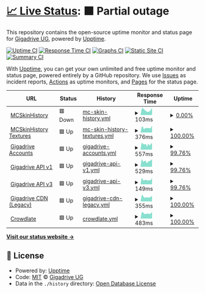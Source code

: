 # [📈 Live Status](https://status.gigadrive.network): <!--live status--> **🟧 Partial outage**

This repository contains the open-source uptime monitor and status page for [Gigadrive UG](https://gigadrivegroup.com), powered by [Upptime](https://github.com/upptime/upptime).

[![Uptime CI](https://github.com/Gigadrive/status.gigadrive.network/workflows/Uptime%20CI/badge.svg)](https://github.com/Gigadrive/status.gigadrive.network/actions?query=workflow%3A%22Uptime+CI%22)
[![Response Time CI](https://github.com/Gigadrive/status.gigadrive.network/workflows/Response%20Time%20CI/badge.svg)](https://github.com/Gigadrive/status.gigadrive.network/actions?query=workflow%3A%22Response+Time+CI%22)
[![Graphs CI](https://github.com/Gigadrive/status.gigadrive.network/workflows/Graphs%20CI/badge.svg)](https://github.com/Gigadrive/status.gigadrive.network/actions?query=workflow%3A%22Graphs+CI%22)
[![Static Site CI](https://github.com/Gigadrive/status.gigadrive.network/workflows/Static%20Site%20CI/badge.svg)](https://github.com/Gigadrive/status.gigadrive.network/actions?query=workflow%3A%22Static+Site+CI%22)
[![Summary CI](https://github.com/Gigadrive/status.gigadrive.network/workflows/Summary%20CI/badge.svg)](https://github.com/Gigadrive/status.gigadrive.network/actions?query=workflow%3A%22Summary+CI%22)

With [Upptime](https://upptime.js.org), you can get your own unlimited and free uptime monitor and status page, powered entirely by a GitHub repository. We use [Issues](https://github.com/Gigadrive/status.gigadrive.network/issues) as incident reports, [Actions](https://github.com/Gigadrive/status.gigadrive.network/actions) as uptime monitors, and [Pages](https://status.gigadrive.network) for the status page.

<!--start: status pages-->
<!-- This summary is generated by Upptime (https://github.com/upptime/upptime) -->
<!-- Do not edit this manually, your changes will be overwritten -->
<!-- prettier-ignore -->
| URL | Status | History | Response Time | Uptime |
| --- | ------ | ------- | ------------- | ------ |
| <img alt="" src="https://icons.duckduckgo.com/ip3/mcskinhistory.com.ico" height="13"> [MCSkinHistory](https://mcskinhistory.com) | 🟥 Down | [mc-skin-history.yml](https://github.com/Gigadrive/status.gigadrive.network/commits/HEAD/history/mc-skin-history.yml) | <details><summary><img alt="Response time graph" src="./graphs/mc-skin-history/response-time-week.png" height="20"> 103ms</summary><br><a href="https://status.gigadrive.network/history/mc-skin-history"><img alt="Response time 6576" src="https://img.shields.io/endpoint?url=https%3A%2F%2Fraw.githubusercontent.com%2FGigadrive%2Fstatus.gigadrive.network%2FHEAD%2Fapi%2Fmc-skin-history%2Fresponse-time.json"></a><br><a href="https://status.gigadrive.network/history/mc-skin-history"><img alt="24-hour response time 147" src="https://img.shields.io/endpoint?url=https%3A%2F%2Fraw.githubusercontent.com%2FGigadrive%2Fstatus.gigadrive.network%2FHEAD%2Fapi%2Fmc-skin-history%2Fresponse-time-day.json"></a><br><a href="https://status.gigadrive.network/history/mc-skin-history"><img alt="7-day response time 103" src="https://img.shields.io/endpoint?url=https%3A%2F%2Fraw.githubusercontent.com%2FGigadrive%2Fstatus.gigadrive.network%2FHEAD%2Fapi%2Fmc-skin-history%2Fresponse-time-week.json"></a><br><a href="https://status.gigadrive.network/history/mc-skin-history"><img alt="30-day response time 103" src="https://img.shields.io/endpoint?url=https%3A%2F%2Fraw.githubusercontent.com%2FGigadrive%2Fstatus.gigadrive.network%2FHEAD%2Fapi%2Fmc-skin-history%2Fresponse-time-month.json"></a><br><a href="https://status.gigadrive.network/history/mc-skin-history"><img alt="1-year response time 5469" src="https://img.shields.io/endpoint?url=https%3A%2F%2Fraw.githubusercontent.com%2FGigadrive%2Fstatus.gigadrive.network%2FHEAD%2Fapi%2Fmc-skin-history%2Fresponse-time-year.json"></a></details> | <details><summary><a href="https://status.gigadrive.network/history/mc-skin-history">0.00%</a></summary><a href="https://status.gigadrive.network/history/mc-skin-history"><img alt="All-time uptime 55.73%" src="https://img.shields.io/endpoint?url=https%3A%2F%2Fraw.githubusercontent.com%2FGigadrive%2Fstatus.gigadrive.network%2FHEAD%2Fapi%2Fmc-skin-history%2Fuptime.json"></a><br><a href="https://status.gigadrive.network/history/mc-skin-history"><img alt="24-hour uptime 0.00%" src="https://img.shields.io/endpoint?url=https%3A%2F%2Fraw.githubusercontent.com%2FGigadrive%2Fstatus.gigadrive.network%2FHEAD%2Fapi%2Fmc-skin-history%2Fuptime-day.json"></a><br><a href="https://status.gigadrive.network/history/mc-skin-history"><img alt="7-day uptime 0.00%" src="https://img.shields.io/endpoint?url=https%3A%2F%2Fraw.githubusercontent.com%2FGigadrive%2Fstatus.gigadrive.network%2FHEAD%2Fapi%2Fmc-skin-history%2Fuptime-week.json"></a><br><a href="https://status.gigadrive.network/history/mc-skin-history"><img alt="30-day uptime 0.00%" src="https://img.shields.io/endpoint?url=https%3A%2F%2Fraw.githubusercontent.com%2FGigadrive%2Fstatus.gigadrive.network%2FHEAD%2Fapi%2Fmc-skin-history%2Fuptime-month.json"></a><br><a href="https://status.gigadrive.network/history/mc-skin-history"><img alt="1-year uptime 4.74%" src="https://img.shields.io/endpoint?url=https%3A%2F%2Fraw.githubusercontent.com%2FGigadrive%2Fstatus.gigadrive.network%2FHEAD%2Fapi%2Fmc-skin-history%2Fuptime-year.json"></a></details>
| <img alt="" src="https://icons.duckduckgo.com/ip3/tx.mcskinhistory.net.ico" height="13"> [MCSkinHistory Textures](https://tx.mcskinhistory.net) | 🟩 Up | [mc-skin-history-textures.yml](https://github.com/Gigadrive/status.gigadrive.network/commits/HEAD/history/mc-skin-history-textures.yml) | <details><summary><img alt="Response time graph" src="./graphs/mc-skin-history-textures/response-time-week.png" height="20"> 376ms</summary><br><a href="https://status.gigadrive.network/history/mc-skin-history-textures"><img alt="Response time 384" src="https://img.shields.io/endpoint?url=https%3A%2F%2Fraw.githubusercontent.com%2FGigadrive%2Fstatus.gigadrive.network%2FHEAD%2Fapi%2Fmc-skin-history-textures%2Fresponse-time.json"></a><br><a href="https://status.gigadrive.network/history/mc-skin-history-textures"><img alt="24-hour response time 524" src="https://img.shields.io/endpoint?url=https%3A%2F%2Fraw.githubusercontent.com%2FGigadrive%2Fstatus.gigadrive.network%2FHEAD%2Fapi%2Fmc-skin-history-textures%2Fresponse-time-day.json"></a><br><a href="https://status.gigadrive.network/history/mc-skin-history-textures"><img alt="7-day response time 376" src="https://img.shields.io/endpoint?url=https%3A%2F%2Fraw.githubusercontent.com%2FGigadrive%2Fstatus.gigadrive.network%2FHEAD%2Fapi%2Fmc-skin-history-textures%2Fresponse-time-week.json"></a><br><a href="https://status.gigadrive.network/history/mc-skin-history-textures"><img alt="30-day response time 359" src="https://img.shields.io/endpoint?url=https%3A%2F%2Fraw.githubusercontent.com%2FGigadrive%2Fstatus.gigadrive.network%2FHEAD%2Fapi%2Fmc-skin-history-textures%2Fresponse-time-month.json"></a><br><a href="https://status.gigadrive.network/history/mc-skin-history-textures"><img alt="1-year response time 395" src="https://img.shields.io/endpoint?url=https%3A%2F%2Fraw.githubusercontent.com%2FGigadrive%2Fstatus.gigadrive.network%2FHEAD%2Fapi%2Fmc-skin-history-textures%2Fresponse-time-year.json"></a></details> | <details><summary><a href="https://status.gigadrive.network/history/mc-skin-history-textures">100.00%</a></summary><a href="https://status.gigadrive.network/history/mc-skin-history-textures"><img alt="All-time uptime 100.00%" src="https://img.shields.io/endpoint?url=https%3A%2F%2Fraw.githubusercontent.com%2FGigadrive%2Fstatus.gigadrive.network%2FHEAD%2Fapi%2Fmc-skin-history-textures%2Fuptime.json"></a><br><a href="https://status.gigadrive.network/history/mc-skin-history-textures"><img alt="24-hour uptime 100.00%" src="https://img.shields.io/endpoint?url=https%3A%2F%2Fraw.githubusercontent.com%2FGigadrive%2Fstatus.gigadrive.network%2FHEAD%2Fapi%2Fmc-skin-history-textures%2Fuptime-day.json"></a><br><a href="https://status.gigadrive.network/history/mc-skin-history-textures"><img alt="7-day uptime 100.00%" src="https://img.shields.io/endpoint?url=https%3A%2F%2Fraw.githubusercontent.com%2FGigadrive%2Fstatus.gigadrive.network%2FHEAD%2Fapi%2Fmc-skin-history-textures%2Fuptime-week.json"></a><br><a href="https://status.gigadrive.network/history/mc-skin-history-textures"><img alt="30-day uptime 100.00%" src="https://img.shields.io/endpoint?url=https%3A%2F%2Fraw.githubusercontent.com%2FGigadrive%2Fstatus.gigadrive.network%2FHEAD%2Fapi%2Fmc-skin-history-textures%2Fuptime-month.json"></a><br><a href="https://status.gigadrive.network/history/mc-skin-history-textures"><img alt="1-year uptime 100.00%" src="https://img.shields.io/endpoint?url=https%3A%2F%2Fraw.githubusercontent.com%2FGigadrive%2Fstatus.gigadrive.network%2FHEAD%2Fapi%2Fmc-skin-history-textures%2Fuptime-year.json"></a></details>
| <img alt="" src="https://icons.duckduckgo.com/ip3/old.gigadrivegroup.com.ico" height="13"> [Gigadrive Accounts](https://old.gigadrivegroup.com) | 🟩 Up | [gigadrive-accounts.yml](https://github.com/Gigadrive/status.gigadrive.network/commits/HEAD/history/gigadrive-accounts.yml) | <details><summary><img alt="Response time graph" src="./graphs/gigadrive-accounts/response-time-week.png" height="20"> 557ms</summary><br><a href="https://status.gigadrive.network/history/gigadrive-accounts"><img alt="Response time 656" src="https://img.shields.io/endpoint?url=https%3A%2F%2Fraw.githubusercontent.com%2FGigadrive%2Fstatus.gigadrive.network%2FHEAD%2Fapi%2Fgigadrive-accounts%2Fresponse-time.json"></a><br><a href="https://status.gigadrive.network/history/gigadrive-accounts"><img alt="24-hour response time 700" src="https://img.shields.io/endpoint?url=https%3A%2F%2Fraw.githubusercontent.com%2FGigadrive%2Fstatus.gigadrive.network%2FHEAD%2Fapi%2Fgigadrive-accounts%2Fresponse-time-day.json"></a><br><a href="https://status.gigadrive.network/history/gigadrive-accounts"><img alt="7-day response time 557" src="https://img.shields.io/endpoint?url=https%3A%2F%2Fraw.githubusercontent.com%2FGigadrive%2Fstatus.gigadrive.network%2FHEAD%2Fapi%2Fgigadrive-accounts%2Fresponse-time-week.json"></a><br><a href="https://status.gigadrive.network/history/gigadrive-accounts"><img alt="30-day response time 568" src="https://img.shields.io/endpoint?url=https%3A%2F%2Fraw.githubusercontent.com%2FGigadrive%2Fstatus.gigadrive.network%2FHEAD%2Fapi%2Fgigadrive-accounts%2Fresponse-time-month.json"></a><br><a href="https://status.gigadrive.network/history/gigadrive-accounts"><img alt="1-year response time 630" src="https://img.shields.io/endpoint?url=https%3A%2F%2Fraw.githubusercontent.com%2FGigadrive%2Fstatus.gigadrive.network%2FHEAD%2Fapi%2Fgigadrive-accounts%2Fresponse-time-year.json"></a></details> | <details><summary><a href="https://status.gigadrive.network/history/gigadrive-accounts">99.76%</a></summary><a href="https://status.gigadrive.network/history/gigadrive-accounts"><img alt="All-time uptime 99.99%" src="https://img.shields.io/endpoint?url=https%3A%2F%2Fraw.githubusercontent.com%2FGigadrive%2Fstatus.gigadrive.network%2FHEAD%2Fapi%2Fgigadrive-accounts%2Fuptime.json"></a><br><a href="https://status.gigadrive.network/history/gigadrive-accounts"><img alt="24-hour uptime 100.00%" src="https://img.shields.io/endpoint?url=https%3A%2F%2Fraw.githubusercontent.com%2FGigadrive%2Fstatus.gigadrive.network%2FHEAD%2Fapi%2Fgigadrive-accounts%2Fuptime-day.json"></a><br><a href="https://status.gigadrive.network/history/gigadrive-accounts"><img alt="7-day uptime 99.76%" src="https://img.shields.io/endpoint?url=https%3A%2F%2Fraw.githubusercontent.com%2FGigadrive%2Fstatus.gigadrive.network%2FHEAD%2Fapi%2Fgigadrive-accounts%2Fuptime-week.json"></a><br><a href="https://status.gigadrive.network/history/gigadrive-accounts"><img alt="30-day uptime 99.94%" src="https://img.shields.io/endpoint?url=https%3A%2F%2Fraw.githubusercontent.com%2FGigadrive%2Fstatus.gigadrive.network%2FHEAD%2Fapi%2Fgigadrive-accounts%2Fuptime-month.json"></a><br><a href="https://status.gigadrive.network/history/gigadrive-accounts"><img alt="1-year uptime 100.00%" src="https://img.shields.io/endpoint?url=https%3A%2F%2Fraw.githubusercontent.com%2FGigadrive%2Fstatus.gigadrive.network%2FHEAD%2Fapi%2Fgigadrive-accounts%2Fuptime-year.json"></a></details>
| <img alt="" src="https://icons.duckduckgo.com/ip3/api.gigadrivegroup.com.ico" height="13"> [Gigadrive API v1](https://api.gigadrivegroup.com) | 🟩 Up | [gigadrive-api-v1.yml](https://github.com/Gigadrive/status.gigadrive.network/commits/HEAD/history/gigadrive-api-v1.yml) | <details><summary><img alt="Response time graph" src="./graphs/gigadrive-api-v1/response-time-week.png" height="20"> 529ms</summary><br><a href="https://status.gigadrive.network/history/gigadrive-api-v1"><img alt="Response time 568" src="https://img.shields.io/endpoint?url=https%3A%2F%2Fraw.githubusercontent.com%2FGigadrive%2Fstatus.gigadrive.network%2FHEAD%2Fapi%2Fgigadrive-api-v1%2Fresponse-time.json"></a><br><a href="https://status.gigadrive.network/history/gigadrive-api-v1"><img alt="24-hour response time 690" src="https://img.shields.io/endpoint?url=https%3A%2F%2Fraw.githubusercontent.com%2FGigadrive%2Fstatus.gigadrive.network%2FHEAD%2Fapi%2Fgigadrive-api-v1%2Fresponse-time-day.json"></a><br><a href="https://status.gigadrive.network/history/gigadrive-api-v1"><img alt="7-day response time 529" src="https://img.shields.io/endpoint?url=https%3A%2F%2Fraw.githubusercontent.com%2FGigadrive%2Fstatus.gigadrive.network%2FHEAD%2Fapi%2Fgigadrive-api-v1%2Fresponse-time-week.json"></a><br><a href="https://status.gigadrive.network/history/gigadrive-api-v1"><img alt="30-day response time 524" src="https://img.shields.io/endpoint?url=https%3A%2F%2Fraw.githubusercontent.com%2FGigadrive%2Fstatus.gigadrive.network%2FHEAD%2Fapi%2Fgigadrive-api-v1%2Fresponse-time-month.json"></a><br><a href="https://status.gigadrive.network/history/gigadrive-api-v1"><img alt="1-year response time 571" src="https://img.shields.io/endpoint?url=https%3A%2F%2Fraw.githubusercontent.com%2FGigadrive%2Fstatus.gigadrive.network%2FHEAD%2Fapi%2Fgigadrive-api-v1%2Fresponse-time-year.json"></a></details> | <details><summary><a href="https://status.gigadrive.network/history/gigadrive-api-v1">99.76%</a></summary><a href="https://status.gigadrive.network/history/gigadrive-api-v1"><img alt="All-time uptime 99.99%" src="https://img.shields.io/endpoint?url=https%3A%2F%2Fraw.githubusercontent.com%2FGigadrive%2Fstatus.gigadrive.network%2FHEAD%2Fapi%2Fgigadrive-api-v1%2Fuptime.json"></a><br><a href="https://status.gigadrive.network/history/gigadrive-api-v1"><img alt="24-hour uptime 100.00%" src="https://img.shields.io/endpoint?url=https%3A%2F%2Fraw.githubusercontent.com%2FGigadrive%2Fstatus.gigadrive.network%2FHEAD%2Fapi%2Fgigadrive-api-v1%2Fuptime-day.json"></a><br><a href="https://status.gigadrive.network/history/gigadrive-api-v1"><img alt="7-day uptime 99.76%" src="https://img.shields.io/endpoint?url=https%3A%2F%2Fraw.githubusercontent.com%2FGigadrive%2Fstatus.gigadrive.network%2FHEAD%2Fapi%2Fgigadrive-api-v1%2Fuptime-week.json"></a><br><a href="https://status.gigadrive.network/history/gigadrive-api-v1"><img alt="30-day uptime 99.94%" src="https://img.shields.io/endpoint?url=https%3A%2F%2Fraw.githubusercontent.com%2FGigadrive%2Fstatus.gigadrive.network%2FHEAD%2Fapi%2Fgigadrive-api-v1%2Fuptime-month.json"></a><br><a href="https://status.gigadrive.network/history/gigadrive-api-v1"><img alt="1-year uptime 99.99%" src="https://img.shields.io/endpoint?url=https%3A%2F%2Fraw.githubusercontent.com%2FGigadrive%2Fstatus.gigadrive.network%2FHEAD%2Fapi%2Fgigadrive-api-v1%2Fuptime-year.json"></a></details>
| <img alt="" src="https://icons.duckduckgo.com/ip3/old.gigadrivegroup.com.ico" height="13"> [Gigadrive API v3](https://old.gigadrivegroup.com/api/v3/user) | 🟩 Up | [gigadrive-api-v3.yml](https://github.com/Gigadrive/status.gigadrive.network/commits/HEAD/history/gigadrive-api-v3.yml) | <details><summary><img alt="Response time graph" src="./graphs/gigadrive-api-v3/response-time-week.png" height="20"> 149ms</summary><br><a href="https://status.gigadrive.network/history/gigadrive-api-v3"><img alt="Response time 222" src="https://img.shields.io/endpoint?url=https%3A%2F%2Fraw.githubusercontent.com%2FGigadrive%2Fstatus.gigadrive.network%2FHEAD%2Fapi%2Fgigadrive-api-v3%2Fresponse-time.json"></a><br><a href="https://status.gigadrive.network/history/gigadrive-api-v3"><img alt="24-hour response time 211" src="https://img.shields.io/endpoint?url=https%3A%2F%2Fraw.githubusercontent.com%2FGigadrive%2Fstatus.gigadrive.network%2FHEAD%2Fapi%2Fgigadrive-api-v3%2Fresponse-time-day.json"></a><br><a href="https://status.gigadrive.network/history/gigadrive-api-v3"><img alt="7-day response time 149" src="https://img.shields.io/endpoint?url=https%3A%2F%2Fraw.githubusercontent.com%2FGigadrive%2Fstatus.gigadrive.network%2FHEAD%2Fapi%2Fgigadrive-api-v3%2Fresponse-time-week.json"></a><br><a href="https://status.gigadrive.network/history/gigadrive-api-v3"><img alt="30-day response time 169" src="https://img.shields.io/endpoint?url=https%3A%2F%2Fraw.githubusercontent.com%2FGigadrive%2Fstatus.gigadrive.network%2FHEAD%2Fapi%2Fgigadrive-api-v3%2Fresponse-time-month.json"></a><br><a href="https://status.gigadrive.network/history/gigadrive-api-v3"><img alt="1-year response time 174" src="https://img.shields.io/endpoint?url=https%3A%2F%2Fraw.githubusercontent.com%2FGigadrive%2Fstatus.gigadrive.network%2FHEAD%2Fapi%2Fgigadrive-api-v3%2Fresponse-time-year.json"></a></details> | <details><summary><a href="https://status.gigadrive.network/history/gigadrive-api-v3">99.76%</a></summary><a href="https://status.gigadrive.network/history/gigadrive-api-v3"><img alt="All-time uptime 99.99%" src="https://img.shields.io/endpoint?url=https%3A%2F%2Fraw.githubusercontent.com%2FGigadrive%2Fstatus.gigadrive.network%2FHEAD%2Fapi%2Fgigadrive-api-v3%2Fuptime.json"></a><br><a href="https://status.gigadrive.network/history/gigadrive-api-v3"><img alt="24-hour uptime 100.00%" src="https://img.shields.io/endpoint?url=https%3A%2F%2Fraw.githubusercontent.com%2FGigadrive%2Fstatus.gigadrive.network%2FHEAD%2Fapi%2Fgigadrive-api-v3%2Fuptime-day.json"></a><br><a href="https://status.gigadrive.network/history/gigadrive-api-v3"><img alt="7-day uptime 99.76%" src="https://img.shields.io/endpoint?url=https%3A%2F%2Fraw.githubusercontent.com%2FGigadrive%2Fstatus.gigadrive.network%2FHEAD%2Fapi%2Fgigadrive-api-v3%2Fuptime-week.json"></a><br><a href="https://status.gigadrive.network/history/gigadrive-api-v3"><img alt="30-day uptime 99.94%" src="https://img.shields.io/endpoint?url=https%3A%2F%2Fraw.githubusercontent.com%2FGigadrive%2Fstatus.gigadrive.network%2FHEAD%2Fapi%2Fgigadrive-api-v3%2Fuptime-month.json"></a><br><a href="https://status.gigadrive.network/history/gigadrive-api-v3"><img alt="1-year uptime 100.00%" src="https://img.shields.io/endpoint?url=https%3A%2F%2Fraw.githubusercontent.com%2FGigadrive%2Fstatus.gigadrive.network%2FHEAD%2Fapi%2Fgigadrive-api-v3%2Fuptime-year.json"></a></details>
| <img alt="" src="https://icons.duckduckgo.com/ip3/cdn.gigadrivegroup.com.ico" height="13"> [Gigadrive CDN (Legacy)](https://cdn.gigadrivegroup.com) | 🟩 Up | [gigadrive-cdn-legacy.yml](https://github.com/Gigadrive/status.gigadrive.network/commits/HEAD/history/gigadrive-cdn-legacy.yml) | <details><summary><img alt="Response time graph" src="./graphs/gigadrive-cdn-legacy/response-time-week.png" height="20"> 355ms</summary><br><a href="https://status.gigadrive.network/history/gigadrive-cdn-legacy"><img alt="Response time 384" src="https://img.shields.io/endpoint?url=https%3A%2F%2Fraw.githubusercontent.com%2FGigadrive%2Fstatus.gigadrive.network%2FHEAD%2Fapi%2Fgigadrive-cdn-legacy%2Fresponse-time.json"></a><br><a href="https://status.gigadrive.network/history/gigadrive-cdn-legacy"><img alt="24-hour response time 413" src="https://img.shields.io/endpoint?url=https%3A%2F%2Fraw.githubusercontent.com%2FGigadrive%2Fstatus.gigadrive.network%2FHEAD%2Fapi%2Fgigadrive-cdn-legacy%2Fresponse-time-day.json"></a><br><a href="https://status.gigadrive.network/history/gigadrive-cdn-legacy"><img alt="7-day response time 355" src="https://img.shields.io/endpoint?url=https%3A%2F%2Fraw.githubusercontent.com%2FGigadrive%2Fstatus.gigadrive.network%2FHEAD%2Fapi%2Fgigadrive-cdn-legacy%2Fresponse-time-week.json"></a><br><a href="https://status.gigadrive.network/history/gigadrive-cdn-legacy"><img alt="30-day response time 327" src="https://img.shields.io/endpoint?url=https%3A%2F%2Fraw.githubusercontent.com%2FGigadrive%2Fstatus.gigadrive.network%2FHEAD%2Fapi%2Fgigadrive-cdn-legacy%2Fresponse-time-month.json"></a><br><a href="https://status.gigadrive.network/history/gigadrive-cdn-legacy"><img alt="1-year response time 395" src="https://img.shields.io/endpoint?url=https%3A%2F%2Fraw.githubusercontent.com%2FGigadrive%2Fstatus.gigadrive.network%2FHEAD%2Fapi%2Fgigadrive-cdn-legacy%2Fresponse-time-year.json"></a></details> | <details><summary><a href="https://status.gigadrive.network/history/gigadrive-cdn-legacy">100.00%</a></summary><a href="https://status.gigadrive.network/history/gigadrive-cdn-legacy"><img alt="All-time uptime 100.00%" src="https://img.shields.io/endpoint?url=https%3A%2F%2Fraw.githubusercontent.com%2FGigadrive%2Fstatus.gigadrive.network%2FHEAD%2Fapi%2Fgigadrive-cdn-legacy%2Fuptime.json"></a><br><a href="https://status.gigadrive.network/history/gigadrive-cdn-legacy"><img alt="24-hour uptime 100.00%" src="https://img.shields.io/endpoint?url=https%3A%2F%2Fraw.githubusercontent.com%2FGigadrive%2Fstatus.gigadrive.network%2FHEAD%2Fapi%2Fgigadrive-cdn-legacy%2Fuptime-day.json"></a><br><a href="https://status.gigadrive.network/history/gigadrive-cdn-legacy"><img alt="7-day uptime 100.00%" src="https://img.shields.io/endpoint?url=https%3A%2F%2Fraw.githubusercontent.com%2FGigadrive%2Fstatus.gigadrive.network%2FHEAD%2Fapi%2Fgigadrive-cdn-legacy%2Fuptime-week.json"></a><br><a href="https://status.gigadrive.network/history/gigadrive-cdn-legacy"><img alt="30-day uptime 100.00%" src="https://img.shields.io/endpoint?url=https%3A%2F%2Fraw.githubusercontent.com%2FGigadrive%2Fstatus.gigadrive.network%2FHEAD%2Fapi%2Fgigadrive-cdn-legacy%2Fuptime-month.json"></a><br><a href="https://status.gigadrive.network/history/gigadrive-cdn-legacy"><img alt="1-year uptime 100.00%" src="https://img.shields.io/endpoint?url=https%3A%2F%2Fraw.githubusercontent.com%2FGigadrive%2Fstatus.gigadrive.network%2FHEAD%2Fapi%2Fgigadrive-cdn-legacy%2Fuptime-year.json"></a></details>
| <img alt="" src="https://icons.duckduckgo.com/ip3/crowdlate.net.ico" height="13"> [Crowdlate](https://crowdlate.net) | 🟩 Up | [crowdlate.yml](https://github.com/Gigadrive/status.gigadrive.network/commits/HEAD/history/crowdlate.yml) | <details><summary><img alt="Response time graph" src="./graphs/crowdlate/response-time-week.png" height="20"> 483ms</summary><br><a href="https://status.gigadrive.network/history/crowdlate"><img alt="Response time 465" src="https://img.shields.io/endpoint?url=https%3A%2F%2Fraw.githubusercontent.com%2FGigadrive%2Fstatus.gigadrive.network%2FHEAD%2Fapi%2Fcrowdlate%2Fresponse-time.json"></a><br><a href="https://status.gigadrive.network/history/crowdlate"><img alt="24-hour response time 601" src="https://img.shields.io/endpoint?url=https%3A%2F%2Fraw.githubusercontent.com%2FGigadrive%2Fstatus.gigadrive.network%2FHEAD%2Fapi%2Fcrowdlate%2Fresponse-time-day.json"></a><br><a href="https://status.gigadrive.network/history/crowdlate"><img alt="7-day response time 483" src="https://img.shields.io/endpoint?url=https%3A%2F%2Fraw.githubusercontent.com%2FGigadrive%2Fstatus.gigadrive.network%2FHEAD%2Fapi%2Fcrowdlate%2Fresponse-time-week.json"></a><br><a href="https://status.gigadrive.network/history/crowdlate"><img alt="30-day response time 479" src="https://img.shields.io/endpoint?url=https%3A%2F%2Fraw.githubusercontent.com%2FGigadrive%2Fstatus.gigadrive.network%2FHEAD%2Fapi%2Fcrowdlate%2Fresponse-time-month.json"></a><br><a href="https://status.gigadrive.network/history/crowdlate"><img alt="1-year response time 448" src="https://img.shields.io/endpoint?url=https%3A%2F%2Fraw.githubusercontent.com%2FGigadrive%2Fstatus.gigadrive.network%2FHEAD%2Fapi%2Fcrowdlate%2Fresponse-time-year.json"></a></details> | <details><summary><a href="https://status.gigadrive.network/history/crowdlate">100.00%</a></summary><a href="https://status.gigadrive.network/history/crowdlate"><img alt="All-time uptime 100.00%" src="https://img.shields.io/endpoint?url=https%3A%2F%2Fraw.githubusercontent.com%2FGigadrive%2Fstatus.gigadrive.network%2FHEAD%2Fapi%2Fcrowdlate%2Fuptime.json"></a><br><a href="https://status.gigadrive.network/history/crowdlate"><img alt="24-hour uptime 100.00%" src="https://img.shields.io/endpoint?url=https%3A%2F%2Fraw.githubusercontent.com%2FGigadrive%2Fstatus.gigadrive.network%2FHEAD%2Fapi%2Fcrowdlate%2Fuptime-day.json"></a><br><a href="https://status.gigadrive.network/history/crowdlate"><img alt="7-day uptime 100.00%" src="https://img.shields.io/endpoint?url=https%3A%2F%2Fraw.githubusercontent.com%2FGigadrive%2Fstatus.gigadrive.network%2FHEAD%2Fapi%2Fcrowdlate%2Fuptime-week.json"></a><br><a href="https://status.gigadrive.network/history/crowdlate"><img alt="30-day uptime 100.00%" src="https://img.shields.io/endpoint?url=https%3A%2F%2Fraw.githubusercontent.com%2FGigadrive%2Fstatus.gigadrive.network%2FHEAD%2Fapi%2Fcrowdlate%2Fuptime-month.json"></a><br><a href="https://status.gigadrive.network/history/crowdlate"><img alt="1-year uptime 100.00%" src="https://img.shields.io/endpoint?url=https%3A%2F%2Fraw.githubusercontent.com%2FGigadrive%2Fstatus.gigadrive.network%2FHEAD%2Fapi%2Fcrowdlate%2Fuptime-year.json"></a></details>

<!--end: status pages-->

[**Visit our status website →**](https://status.gigadrive.network)

## 📄 License

- Powered by: [Upptime](https://github.com/upptime/upptime)
- Code: [MIT](./LICENSE) © [Gigadrive UG](https://gigadrivegroup.com)
- Data in the `./history` directory: [Open Database License](https://opendatacommons.org/licenses/odbl/1-0/)
